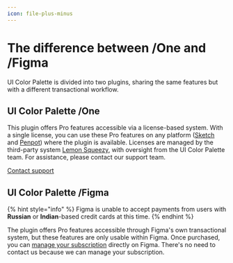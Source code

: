 ```yaml
---
icon: file-plus-minus
---
```


# The difference between /One and /Figma

UI Color Palette is divided into two plugins, sharing the same features but with a different transactional workflow.

## UI Color Palette /One

This plugin offers Pro features accessible via a license-based system. With a single license, you can use these Pro features on any platform ([Sketch](https://www.sketch.com/) and [Penpot](https://penpot.app/)) where the plugin is available. Licenses are managed by the third-party system [Lemon Squeezy](https://www.lemonsqueezy.com/), with oversight from the UI Color Palette team. For assistance, please contact our support team.

<a href="https://uicp.ylb.lt/contact" class="button primary" data-icon="bell-concierge">Contact support</a>

## UI Color Palette /Figma

{% hint style="info" %}
Figma is unable to accept payments from users with **Russian** or **Indian**-based credit cards at this time.
{% endhint %}

The plugin offers Pro features accessible through Figma's own transactional system, but these features are only usable within Figma.  Once purchased, you can [manage your subscription](https://help.figma.com/hc/en-us/articles/29316602010775-Cancel-or-renew-a-plugin-subscription) directly on Figma. There's no need to contact us because we can manage your subscription.
